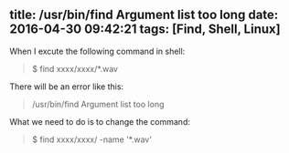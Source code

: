 title: /usr/bin/find Argument list too long
date: 2016-04-30 09:42:21
tags: [Find, Shell, Linux]
---

When I excute the following command in shell:
> $ find xxxx/xxxx/*.wav

There will be an error like this:
> /usr/bin/find Argument list too long

What we need to do is to change the command:
> $ find xxxx/xxxx/ -name '*.wav'

